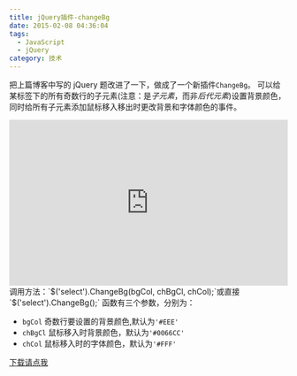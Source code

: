 ```yaml
---
title: jQuery插件-changeBg
date: 2015-02-08 04:36:04
tags:
  - JavaScript
  - jQuery
category: 技术
---
```


把上篇博客中写的 jQuery 题改进了一下，做成了一个新插件`ChangeBg`。
可以给某标签下的所有奇数行的子元素(注意：是*子元素*，而非*后代元素*)设置背景颜色，同时给所有子元素添加鼠标移入移出时更改背景和字体颜色的事件。

<iframe width="100%" height="300" src="http://jsfiddle.net/cherryoung/5d9ckxLk/embedded/result/" allowfullscreen="allowfullscreen" frameborder="0"></iframe>
调用方法：`$('select').ChangeBg(bgCol, chBgCl, chCol);`或直接`$('select').ChangeBg();`
函数有三个参数，分别为：

- `bgCol` 奇数行要设置的背景颜色,默认为`'#EEE'`
- `chBgCl` 鼠标移入时背景颜色，默认为`'#0066CC'`
- `chCol` 鼠标移入时的字体颜色，默认为`'#FFF'`

[下载请点我](http://pan.baidu.com/s/1sjqeEBF)
